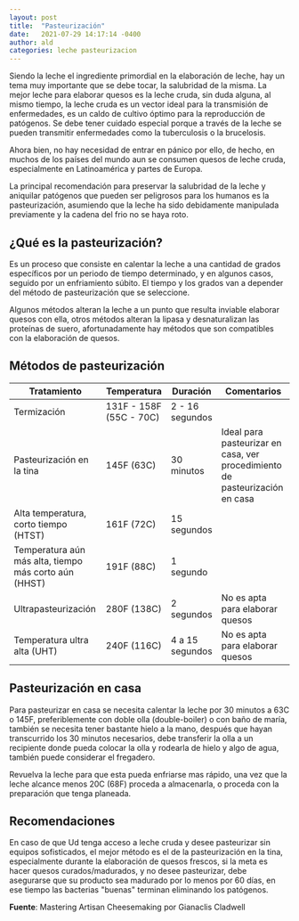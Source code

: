 ```yaml
---
layout: post
title:  "Pasteurización"
date:   2021-07-29 14:17:14 -0400
author: ald
categories: leche pasteurizacion
---
```


Siendo la leche el ingrediente primordial en la elaboración de leche, hay un tema muy importante que se debe tocar, la salubridad de la misma. La mejor leche para elaborar quesos es la leche cruda, sin duda alguna, al mismo tiempo, la leche cruda es un vector ideal para la transmisión de enfermedades, es un caldo de cultivo óptimo para la reproducción de patógenos. Se debe tener cuidado especial porque a través de la leche se pueden transmitir enfermedades como la tuberculosis o la brucelosis.

Ahora bien, no hay necesidad de entrar en pánico por ello, de hecho, en muchos de los países del mundo aun se consumen quesos de leche cruda, especialmente en Latinoamérica y partes de Europa.

La principal recomendación para preservar la salubridad de la leche y aniquilar patógenos que pueden ser peligrosos para los humanos es la pasteurización, asumiendo que la leche ha sido debidamente manipulada previamente y la cadena del frio no se haya roto.

## ¿Qué es la pasteurización?

Es un proceso que consiste en calentar la leche a una cantidad de grados específicos por un periodo de tiempo determinado, y en algunos casos, seguido por un enfriamiento súbito. El tiempo y los grados van a depender del método de pasteurización que se seleccione.

Algunos métodos alteran la leche a un punto que resulta inviable elaborar quesos con ella, otros métodos alteran la lipasa y desnaturalizan las proteínas de suero, afortunadamente hay métodos que son compatibles con la elaboración de quesos.

## Métodos de pasteurización

Tratamiento | Temperatura | Duración | Comentarios
------------| ------------| ---------|-----------
Termización | 131F - 158F (55C - 70C) | 2 - 16 segundos |
Pasteurización en la tina | 145F (63C) | 30 minutos | Ideal para pasteurizar en casa, ver procedimiento de pasteurización en casa
Alta temperatura, corto tiempo (HTST) | 161F (72C) | 15 segundos |
Temperatura aún más alta, tiempo más corto aún (HHST) | 191F (88C) | 1 segundo |
Ultrapasteurización | 280F (138C) | 2 segundos | No es apta para elaborar quesos
Temperatura ultra alta (UHT) | 240F (116C) | 4 a 15 segundos | No es apta para elaborar quesos

## Pasteurización en casa

Para pasteurizar en casa se necesita calentar la leche por 30 minutos a 63C o 145F, preferiblemente con doble olla (double-boiler) o con baño de maría, también se necesita tener bastante hielo a la mano, después que hayan transcurrido los 30 minutos necesarios, debe transferir la olla a un recipiente donde pueda colocar la olla y rodearla de hielo y algo de agua, también puede considerar el fregadero.

Revuelva la leche para que esta pueda enfriarse mas rápido, una vez que la leche alcance menos 20C (68F) proceda a almacenarla, o proceda con la preparación que tenga planeada.

## Recomendaciones

En caso de que Ud tenga acceso a leche cruda y desee pasteurizar sin equipos sofisticados, el mejor método es el de la pasteurización en la tina, especialmente durante la elaboración de quesos frescos, si la meta es hacer quesos curados/madurados, y no desee pasteurizar, debe asegurarse que su producto sea madurado por lo menos por 60 días, en ese tiempo las bacterias "buenas" terminan eliminando los patógenos.

**Fuente**: Mastering Artisan Cheesemaking por Gianaclis Cladwell